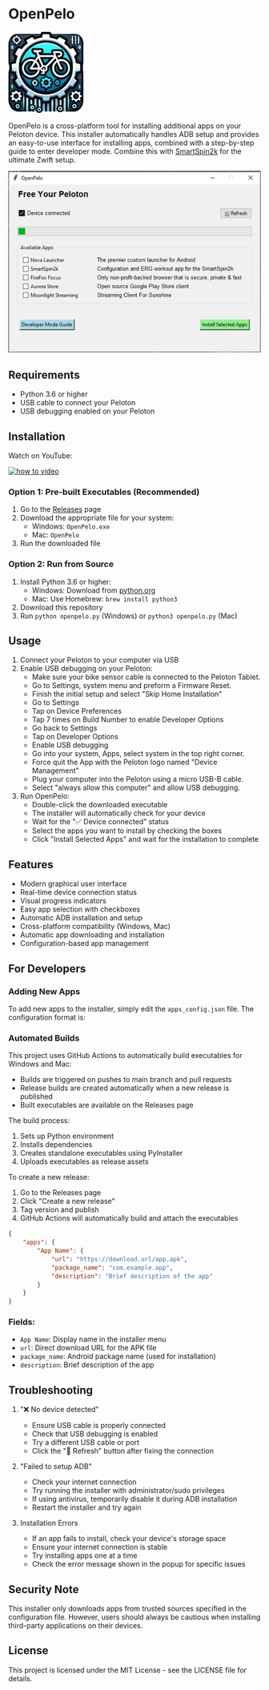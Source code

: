 # OpenPelo
<img src="./images/Icon.png" alt="icon" width="150"/>

OpenPelo is a cross-platform tool for installing additional apps on your Peloton device. This installer automatically handles ADB setup and provides an easy-to-use interface for installing apps, combined with a step-by-step guide to enter developer mode. Combine this with [SmartSpin2k](https://Github.com/doudar/SmartSpin2k/) for the ultimate Zwift setup. 
  
![image](./images/OpenPelo.png)
## Requirements

- Python 3.6 or higher
- USB cable to connect your Peloton
- USB debugging enabled on your Peloton

## Installation
Watch on YouTube:

[![how to video](https://img.youtube.com/vi/X3oN8JhHe_8/0.jpg)](https://www.youtube.com/watch?v=X3oN8JhHe_8)

### Option 1: Pre-built Executables (Recommended)
1. Go to the [Releases](../../releases) page
2. Download the appropriate file for your system:
   - Windows: `OpenPelo.exe`
   - Mac: `OpenPelo`
3. Run the downloaded file

### Option 2: Run from Source
1. Install Python 3.6 or higher:
   - Windows: Download from [python.org](https://www.python.org/downloads/)
   - Mac: Use Homebrew: `brew install python3`
2. Download this repository
3. Run `python openpelo.py` (Windows) or `python3 openpelo.py` (Mac)

## Usage

1. Connect your Peloton to your computer via USB
2. Enable USB debugging on your Peloton:
   - Make sure your bike sensor cable is connected to the Peloton Tablet.
   - Go to Settings, system menu and preform a Firmware Reset.
   - Finish the initial setup and select "Skip Home Installation"
   - Go to Settings
   - Tap on Device Preferences
   - Tap 7 times on Build Number to enable Developer Options
   - Go back to Settings
   - Tap on Developer Options
   - Enable USB debugging
   - Go into your system, Apps, select system in the top right corner.
   - Force quit the App with the Peloton logo named "Device Management"
   - Plug your computer into the Peloton using a micro USB-B cable.  
   - Select "always allow this computer" and allow USB debugging. 
3. Run OpenPelo:
   - Double-click the downloaded executable
   - The installer will automatically check for your device
   - Wait for the "✅ Device connected" status
   - Select the apps you want to install by checking the boxes
   - Click "Install Selected Apps" and wait for the installation to complete

## Features

- Modern graphical user interface
- Real-time device connection status
- Visual progress indicators
- Easy app selection with checkboxes
- Automatic ADB installation and setup
- Cross-platform compatibility (Windows, Mac)
- Automatic app downloading and installation
- Configuration-based app management

## For Developers

### Adding New Apps

To add new apps to the installer, simply edit the `apps_config.json` file. The configuration format is:

### Automated Builds

This project uses GitHub Actions to automatically build executables for Windows and Mac:
- Builds are triggered on pushes to main branch and pull requests
- Release builds are created automatically when a new release is published
- Built executables are available on the Releases page

The build process:
1. Sets up Python environment
2. Installs dependencies
3. Creates standalone executables using PyInstaller
4. Uploads executables as release assets

To create a new release:
1. Go to the Releases page
2. Click "Create a new release"
3. Tag version and publish
4. GitHub Actions will automatically build and attach the executables

```json
{
    "apps": {
        "App Name": {
            "url": "https://download.url/app.apk",
            "package_name": "com.example.app",
            "description": "Brief description of the app"
        }
    }
}
```

### Fields:
- `App Name`: Display name in the installer menu
- `url`: Direct download URL for the APK file
- `package_name`: Android package name (used for installation)
- `description`: Brief description of the app

## Troubleshooting

1. "❌ No device detected"
   - Ensure USB cable is properly connected
   - Check that USB debugging is enabled
   - Try a different USB cable or port
   - Click the "🔄 Refresh" button after fixing the connection

2. "Failed to setup ADB"
   - Check your internet connection
   - Try running the installer with administrator/sudo privileges
   - If using antivirus, temporarily disable it during ADB installation
   - Restart the installer and try again

3. Installation Errors
   - If an app fails to install, check your device's storage space
   - Ensure your internet connection is stable
   - Try installing apps one at a time
   - Check the error message shown in the popup for specific issues

## Security Note

This installer only downloads apps from trusted sources specified in the configuration file. However, users should always be cautious when installing third-party applications on their devices.

## License

This project is licensed under the MIT License - see the LICENSE file for details.
